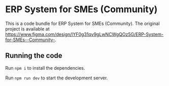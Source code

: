 
  # ERP System for SMEs (Community)

  This is a code bundle for ERP System for SMEs (Community). The original project is available at https://www.figma.com/design/lYF0g31qv9gLwNCWgQOz5G/ERP-System-for-SMEs--Community-.

  ## Running the code

  Run `npm i` to install the dependencies.

  Run `npm run dev` to start the development server.
  